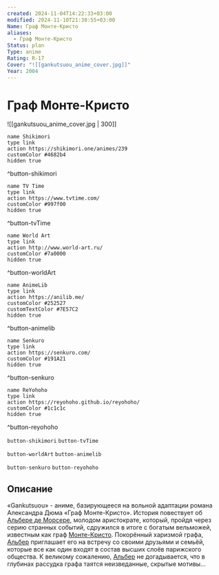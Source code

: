 ```yaml
---
created: 2024-11-04T14:22:33+03:00
modified: 2024-11-10T21:38:55+03:00
Name: Граф Монте-Кристо
aliases:
  - Граф Монте-Кристо
Status: plan
Type: anime
Rating: R-17
Cover: "![[gankutsuou_anime_cover.jpg]]"
Year: 2004
---
```


# Граф Монте-Кристо

![[gankutsuou_anime_cover.jpg | 300]]

```button
name Shikimori
type link
action https://shikimori.one/animes/239
customColor #4682b4
hidden true
```
^button-shikimori

```button
name TV Time
type link
action https://www.tvtime.com/
customColor #997f00
hidden true
```
^button-tvTime

```button
name World Art
type link
action http://www.world-art.ru/
customColor #7a0000
hidden true
```
^button-worldArt

```button
name AnimeLib
type link
action https://anilib.me/
customColor #252527
customTextColor #7E57C2
hidden true
```
^button-animelib

```button
name Senkuro
type link
action https://senkuro.com/
customColor #191A21
hidden true
```
^button-senkuro

```button
name ReYohoho
type link
action https://reyohoho.github.io/reyohoho/
customColor #1c1c1c
hidden true
```
^button-reyohoho

`button-shikimori` `button-tvTime`

`button-worldArt` `button-animelib`

`button-senkuro` `button-reyohoho`

## Описание

«Gankutsuou» - аниме, базирующееся на вольной адаптации романа Александра Дюма «Граф Монте-Кристо». История повествует об [Альбере де Морсере](https://shikimori.one/characters/418-albert-de-morcerf), молодом аристократе, который, пройдя через серию странных событий, сдружился в итоге с богатым вельможей, известным как граф [Монте-Кристо](https://shikimori.one/characters/419-the-count-of-monte-cristo). Покорённый харизмой графа, [Альбер](https://shikimori.one/characters/418-albert-de-morcerf) приглашает его на встречу со своими друзьями и семьёй, которые все как один входят в состав высших слоёв парижского общества. К великому сожалению, [Альбер](https://shikimori.one/characters/418-albert-de-morcerf) не догадывается, что в глубинах рассудка графа таятся неизведанные, скрытые мотивы...
